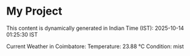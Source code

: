 # My Project

This content is dynamically generated in Indian Time (IST): 2025-10-14 01:25:30 IST


Current Weather in Coimbatore:
Temperature: 23.88 °C
Condition: mist
